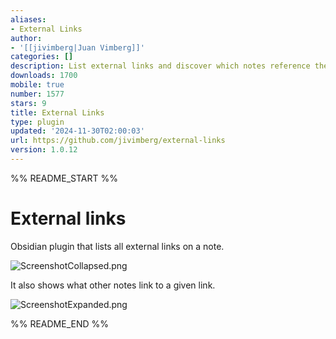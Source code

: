 ```yaml
---
aliases:
- External Links
author:
- '[[jivimberg|Juan Vimberg]]'
categories: []
description: List external links and discover which notes reference them.
downloads: 1700
mobile: true
number: 1577
stars: 9
title: External Links
type: plugin
updated: '2024-11-30T02:00:03'
url: https://github.com/jivimberg/external-links
version: 1.0.12
---
```


%% README_START %%

# External links

Obsidian plugin that lists all external links on a note.

![ScreenshotCollapsed.png](https://raw.githubusercontent.com/jivimberg/external-links/HEAD/images%2FScreenshotCollapsed.png)

It also shows what other notes link to a given link.

![ScreenshotExpanded.png](https://raw.githubusercontent.com/jivimberg/external-links/HEAD/images%2FScreenshotExpanded.png)



%% README_END %%